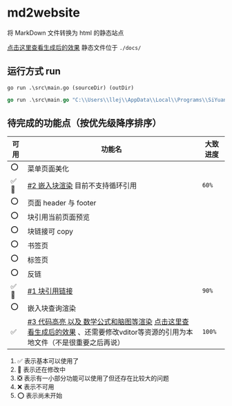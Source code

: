 # md2website

将 MarkDown 文件转换为 html 的静态站点

[点击这里查看生成后的效果](https://2234839.github.io/md2website/) 静态文件位于 `./docs/`

## 运行方式 run

`go run .\src\main.go (sourceDir) (outDir)`

```go
go run .\src\main.go "C:\\Users\\llej\\AppData\\Local\\Programs\\SiYuan\\resources\\guide\\思源笔记用户指南" "D:\\code\\md2website\\docs"
```

## 待完成的功能点（按优先级降序排序）

| 可用 | 功能名 | 大致进度 |
| - | - | - |
| ⭕ | 菜单页面美化 |   |
| ✅🔨 | [#2 嵌入块渲染](https://github.com/2234839/md2website/issues/2) 目前不支持循环引用 | `60%` |
| ⭕ | 页面 header 与 footer  |   |
| ⭕ | 块引用当前页面预览 |   |
| ⭕ | 块链接可 copy |   |
| ⭕ | 书签页 |   |
| ⭕ | 标签页 |   |
| ⭕ | 反链 |   |
| ✅🔨 | [#1 块引用链接](https://github.com/2234839/md2website/issues/1) | `90%` |
| ⭕ | 嵌入块查询渲染 |   |
| ✅ | [#3 代码高亮 以及 数学公式和脑图等渲染](https://github.com/2234839/md2website/issues/3) [点击这里查看生成后的效果](https://2234839.github.io/md2website/Markdown%20%e4%bd%bf%e7%94%a8%e6%8c%87%e5%8d%97/Markdown%20%e5%ae%8c%e6%95%b4%e7%a4%ba%e4%be%8b.html#%E6%95%B0%E5%AD%A6%E5%85%AC%E5%BC%8F) 、还需要修改vditor等资源的引用为本地文件（不是很重要之后再说）| `100%`  |


1. ✅ 表示基本可以使用了
2. 🔨 表示还在修改中
2. ❎ 表示有一小部分功能可以使用了但还存在比较大的问题
3. ❌ 表示不可用
4. ⭕ 表示尚未开始
